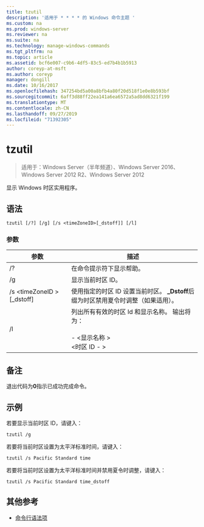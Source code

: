 ```yaml
---
title: tzutil
description: '适用于 * * * * 的 Windows 命令主题 '
ms.custom: na
ms.prod: windows-server
ms.reviewer: na
ms.suite: na
ms.technology: manage-windows-commands
ms.tgt_pltfrm: na
ms.topic: article
ms.assetid: bcf6e007-c9b6-4df5-83c5-ed7b4b1b5913
author: coreyp-at-msft
ms.author: coreyp
manager: dongill
ms.date: 10/16/2017
ms.openlocfilehash: 347254bd5a00a8bfb4a80f20d518f1e0e8b593bf
ms.sourcegitcommit: 6aff3d88ff22ea141a6ea6572a5ad8dd6321f199
ms.translationtype: MT
ms.contentlocale: zh-CN
ms.lasthandoff: 09/27/2019
ms.locfileid: "71392305"
---
```

# <a name="tzutil"></a>tzutil

>适用于：Windows Server（半年频道）、Windows Server 2016、Windows Server 2012 R2、Windows Server 2012

显示 Windows 时区实用程序。 
## <a name="syntax"></a>语法
```
tzutil [/?] [/g] [/s <timeZoneID>[_dstoff]] [/l]
```
### <a name="parameters"></a>参数
|参数|描述|
|-------|--------|
|/?|在命令提示符下显示帮助。|
|/g|显示当前时区 ID。|
|/s \<timeZoneID > [_dstoff]|使用指定的时区 ID 设置当前时区。 **_Dstoff**后缀为时区禁用夏令时调整（如果适用）。|
|/l|列出所有有效的时区 Id 和显示名称。 输出将为：<br /><br />-   \<显示名称 ><br />\<时区 ID -   >|

## <a name="remarks"></a>备注
退出代码为**0**指示已成功完成命令。

## <a name="BKMK_Examples"></a>示例
若要显示当前时区 ID，请键入：
```
tzutil /g
```
若要将当前时区设置为太平洋标准时间，请键入：
```
tzutil /s Pacific Standard time
```
若要将当前时区设置为太平洋标准时间并禁用夏令时调整，请键入：
```
tzutil /s Pacific Standard time_dstoff
```
## <a name="additional-references"></a>其他参考
-   [命令行语法项](command-line-syntax-key.md)

